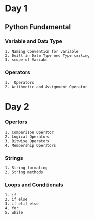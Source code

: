
# Day 1
##  Python Fundamental

### Variable and Data Type
    1. Naming Convention for variable
    2. Built in Data Type and Type casting
    3. scope of Variabe
### Operators
    1.  Operators
    2. Arithmetic and Assignment Operator


# Day 2

### Opertors
    1. Comparison Operator
    2. Logical Operators
    3. Bitwise Operators
    4. Membership Operators
    
### Strings
    1. String formating
    2. String methods
    
### Loops and Conditionals
    1. if
    2. if else
    3. if elif else
    4. for 
    5. while
